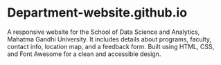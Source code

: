 # Department-website.github.io
A responsive website for the School of Data Science and Analytics, Mahatma Gandhi University. It includes details about programs, faculty, contact info, location map, and a feedback form. Built using HTML, CSS, and Font Awesome for a clean and accessible design.
